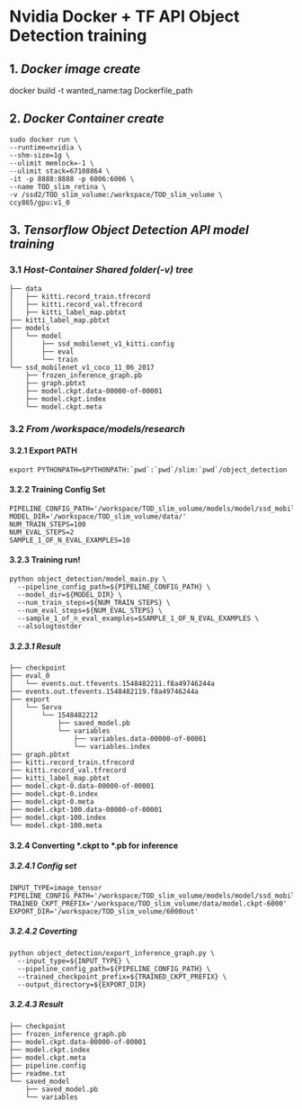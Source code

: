 # Nvidia Docker + TF API Object Detection training
## 1. *Docker image create*  
docker build -t wanted_name:tag Dockerfile_path

## 2. *Docker Container create*  
```
sudo docker run \
--runtime=nvidia \
--shm-size=1g \
--ulimit memlock=-1 \
--ulimit stack=67108864 \
-it -p 8888:8888 -p 6006:6006 \
--name TOD_slim_retina \
-v /ssd2/TOD_slim_volume:/workspace/TOD_slim_volume \
ccy865/gpu:v1_0
```
## 3. *Tensorflow Object Detection API model training*  
### 3.1 *Host-Container Shared folder(-v) tree*
```
├── data   
│   ├── kitti.record_train.tfrecord  
│   ├── kitti.record_val.tfrecord  
│   ├── kitti_label_map.pbtxt  
├── kitti_label_map.pbtxt  
├── models  
│   └── model  
│       ├── ssd_mobilenet_v1_kitti.config  
│       ├── eval  
│       └── train  
└── ssd_mobilenet_v1_coco_11_06_2017  
    ├── frozen_inference_graph.pb  
    ├── graph.pbtxt  
    ├── model.ckpt.data-00000-of-00001  
    ├── model.ckpt.index  
    └── model.ckpt.meta  
```
### 3.2 *From /workspace/models/research*
#### 3.2.1 Export PATH
```
export PYTHONPATH=$PYTHONPATH:`pwd`:`pwd`/slim:`pwd`/object_detection
```
#### 3.2.2 Training Config Set
```
PIPELINE_CONFIG_PATH='/workspace/TOD_slim_volume/models/model/ssd_mobilenet_v1_kitti.config'
MODEL_DIR='/workspace/TOD_slim_volume/data/'
NUM_TRAIN_STEPS=100
NUM_EVAL_STEPS=2
SAMPLE_1_OF_N_EVAL_EXAMPLES=10
```
#### 3.2.3 Training run!
```
python object_detection/model_main.py \
  --pipeline_config_path=${PIPELINE_CONFIG_PATH} \
  --model_dir=${MODEL_DIR} \
  --num_train_steps=${NUM_TRAIN_STEPS} \
  --num_eval_steps=${NUM_EVAL_STEPS} \
  --sample_1_of_n_eval_examples=$SAMPLE_1_OF_N_EVAL_EXAMPLES \
  --alsologtostder
```
##### 3.2.3.1 Result
```
├── checkpoint
├── eval_0
│   └── events.out.tfevents.1548482211.f8a49746244a
├── events.out.tfevents.1548482119.f8a49746244a
├── export
│   └── Servo
│       └── 1548482212
│           ├── saved_model.pb
│           └── variables
│               ├── variables.data-00000-of-00001
│               └── variables.index
├── graph.pbtxt
├── kitti.record_train.tfrecord
├── kitti.record_val.tfrecord
├── kitti_label_map.pbtxt
├── model.ckpt-0.data-00000-of-00001
├── model.ckpt-0.index
├── model.ckpt-0.meta
├── model.ckpt-100.data-00000-of-00001
├── model.ckpt-100.index
└── model.ckpt-100.meta
```
#### 3.2.4 Converting *.ckpt to *.pb for inference
##### 3.2.4.1 Config set
```
INPUT_TYPE=image_tensor
PIPELINE_CONFIG_PATH='/workspace/TOD_slim_volume/models/model/ssd_mobilenet_v1_kitti.config'
TRAINED_CKPT_PREFIX='/workspace/TOD_slim_volume/data/model.ckpt-6000'
EXPORT_DIR='/workspace/TOD_slim_volume/6000out'
```
##### 3.2.4.2 Coverting
```
python object_detection/export_inference_graph.py \
  --input_type=${INPUT_TYPE} \
  --pipeline_config_path=${PIPELINE_CONFIG_PATH} \
  --trained_checkpoint_prefix=${TRAINED_CKPT_PREFIX} \
  --output_directory=${EXPORT_DIR}
```
##### 3.2.4.3 Result
```
├── checkpoint
├── frozen_inference_graph.pb
├── model.ckpt.data-00000-of-00001
├── model.ckpt.index
├── model.ckpt.meta
├── pipeline.config
├── readme.txt
└── saved_model
    ├── saved_model.pb
    └── variables
```
